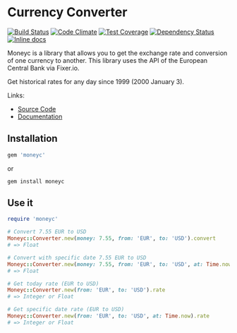 # Currency Converter

[![Build Status](https://travis-ci.org/gearnode/moneyc.svg)](https://travis-ci.org/gearnode/moneyc)
[![Code Climate](https://codeclimate.com/github/gearnode/moneyc/badges/gpa.svg)](https://codeclimate.com/github/gearnode/moneyc)
[![Test Coverage](https://codeclimate.com/github/gearnode/moneyc/badges/coverage.svg)](https://codeclimate.com/github/gearnode/moneyc/coverage)
[![Dependency Status](https://gemnasium.com/gearnode/currency_converter.svg)](https://gemnasium.com/gearnode/currency_converter)
[![Inline docs](http://inch-ci.org/github/gearnode/currency_converter.svg?branch=master)](http://inch-ci.org/github/gearnode/currency_converter)

Moneyc is a library that allows you to get the exchange rate and conversion of one currency to another. This library uses the API of the European Central Bank via Fixer.io.

Get historical rates for any day since 1999 (2000 January 3).

Links:

- [Source Code](https://github.com/gearnode/moneyc)
- [Documentation](http://rubydoc.info/github/gearnode/moneyc/master)

## Installation

``` ruby
gem 'moneyc'
```
or
``` shell
gem install moneyc
```


## Use it

``` ruby
require 'moneyc'

# Convert 7.55 EUR to USD
Moneyc::Converter.new(money: 7.55, from: 'EUR', to: 'USD').convert
# => Float

# Convert with specific date 7.55 EUR to USD
Moneyc::Converter.new(money: 7.55, from: 'EUR', to: 'USD', at: Time.now).convert
# => Float

# Get today rate (EUR to USD)
Moneyc::Converter.new(from: 'EUR', to: 'USD').rate
# => Integer or Float

# Get specific date rate (EUR to USD)
Moneyc::Converter.new(from: 'EUR', to: 'USD', at: Time.now).rate
# => Integer or Float
```
